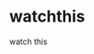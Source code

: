 watchthis
=========

watch this


















































































































